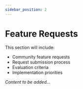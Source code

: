 ```yaml
---
sidebar_position: 2
---
```


# Feature Requests

<!-- TODO: Add feature request process -->

This section will include:
- Community feature requests
- Request submission process
- Evaluation criteria
- Implementation priorities

*Content to be added...*
